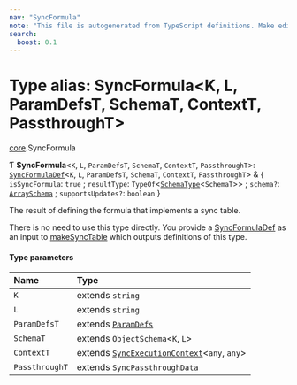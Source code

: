 ```yaml
---
nav: "SyncFormula"
note: "This file is autogenerated from TypeScript definitions. Make edits to the comments in the TypeScript file and then run `make docs` to regenerate this file."
search:
  boost: 0.1
---
```

# Type alias: SyncFormula<K, L, ParamDefsT, SchemaT, ContextT, PassthroughT\>

[core](../modules/core.md).SyncFormula

Ƭ **SyncFormula**<`K`, `L`, `ParamDefsT`, `SchemaT`, `ContextT`, `PassthroughT`\>: [`SyncFormulaDef`](../interfaces/core.SyncFormulaDef.md)<`K`, `L`, `ParamDefsT`, `SchemaT`, `ContextT`, `PassthroughT`\> & { `isSyncFormula`: ``true`` ; `resultType`: `TypeOf`<[`SchemaType`](core.SchemaType.md)<`SchemaT`\>\> ; `schema?`: [`ArraySchema`](../interfaces/core.ArraySchema.md) ; `supportsUpdates?`: `boolean`  }

The result of defining the formula that implements a sync table.

There is no need to use this type directly. You provide a [SyncFormulaDef](../interfaces/core.SyncFormulaDef.md) as an
input to [makeSyncTable](../functions/core.makeSyncTable.md) which outputs definitions of this type.

#### Type parameters

| Name | Type |
| :------ | :------ |
| `K` | extends `string` |
| `L` | extends `string` |
| `ParamDefsT` | extends [`ParamDefs`](core.ParamDefs.md) |
| `SchemaT` | extends `ObjectSchema`<`K`, `L`\> |
| `ContextT` | extends [`SyncExecutionContext`](../interfaces/core.SyncExecutionContext.md)<`any`, `any`\> |
| `PassthroughT` | extends `SyncPassthroughData` |
